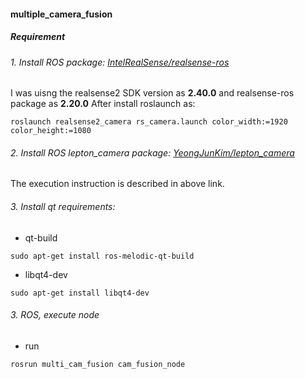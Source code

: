 #### multiple_camera_fusion 
##### **Requirement**

###### 1. Install ROS package: [IntelRealSense/realsense-ros](https://www.google.com/url?sa=t&rct=j&q=&esrc=s&source=web&cd=&ved=2ahUKEwj0-IKpn8_tAhWOvpQKHbWzDjAQFjABegQIBBAC&url=https%3A%2F%2Fgithub.com%2FIntelRealSense%2Frealsense-ros&usg=AOvVaw1ponQvWssrtydQInjvGcEZ)
I was uisng the realsense2 SDK version as **2.40.0** and realsense-ros package as **2.20.0**
After install roslaunch as:
```
roslaunch realsense2_camera rs_camera.launch color_width:=1920 color_height:=1080
```

###### 2. Install ROS lepton_camera package: [YeongJunKim/lepton_camera](https://github.com/YeongJunKim/lepton_camera)
The execution instruction is described in above link.

###### 3. Install qt requirements: 
* qt-build
```
sudo apt-get install ros-melodic-qt-build
```
* libqt4-dev
```
sudo apt-get install libqt4-dev
```

###### 3. ROS, execute node

* run
```
rosrun multi_cam_fusion cam_fusion_node
```